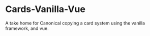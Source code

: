 # Cards-Vanilla-Vue
 A take home for Canonical copying a card system using the vanilla framework, and vue.

